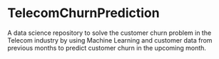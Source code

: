 # TelecomChurnPrediction
A data science repository to solve the customer churn problem in the Telecom industry by using Machine Learning and customer data from previous months to predict customer churn in the upcoming month.
